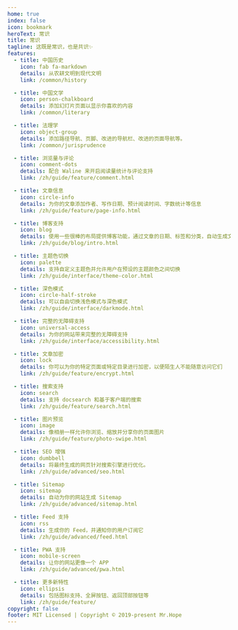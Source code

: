```yaml
---
home: true
index: false
icon: bookmark
heroText: 常识
title: 常识
tagline: 这既是常识，也是共识✨
features:
  - title: 中国历史
    icon: fab fa-markdown
    details: 从农耕文明到现代文明
    link: /common/history

  - title: 中国文学
    icon: person-chalkboard
    details: 添加幻灯片页面以显示你喜欢的内容
    link: /common/literary

  - title: 法理学
    icon: object-group
    details: 添加路径导航、页脚、改进的导航栏、改进的页面导航等。
    link: /common/jurisprudence

  - title: 浏览量与评论
    icon: comment-dots
    details: 配合 Waline 来开启阅读量统计与评论支持
    link: /zh/guide/feature/comment.html

  - title: 文章信息
    icon: circle-info
    details: 为你的文章添加作者、写作日期、预计阅读时间、字数统计等信息
    link: /zh/guide/feature/page-info.html

  - title: 博客支持
    icon: blog
    details: 使用一些很棒的布局提供博客功能，通过文章的日期、标签和分类，自动生成文章、分类、标签与时间轴列表
    link: /zh/guide/blog/intro.html

  - title: 主题色切换
    icon: palette
    details: 支持自定义主题色并允许用户在预设的主题颜色之间切换
    link: /zh/guide/interface/theme-color.html

  - title: 深色模式
    icon: circle-half-stroke
    details: 可以自由切换浅色模式与深色模式
    link: /zh/guide/interface/darkmode.html

  - title: 完整的无障碍支持
    icon: universal-access
    details: 为你的网站带来完整的无障碍支持
    link: /zh/guide/interface/accessibility.html

  - title: 文章加密
    icon: lock
    details: 你可以为你的特定页面或特定目录进行加密，以便陌生人不能随意访问它们
    link: /zh/guide/feature/encrypt.html

  - title: 搜索支持
    icon: search
    details: 支持 docsearch 和基于客户端的搜索
    link: /zh/guide/feature/search.html

  - title: 图片预览
    icon: image
    details: 像相册一样允许你浏览、缩放并分享你的页面图片
    link: /zh/guide/feature/photo-swipe.html

  - title: SEO 增强
    icon: dumbbell
    details: 将最终生成的网页针对搜索引擎进行优化。
    link: /zh/guide/advanced/seo.html

  - title: Sitemap
    icon: sitemap
    details: 自动为你的网站生成 Sitemap
    link: /zh/guide/advanced/sitemap.html

  - title: Feed 支持
    icon: rss
    details: 生成你的 Feed，并通知你的用户订阅它
    link: /zh/guide/advanced/feed.html

  - title: PWA 支持
    icon: mobile-screen
    details: 让你的网站更像一个 APP
    link: /zh/guide/advanced/pwa.html

  - title: 更多新特性
    icon: ellipsis
    details: 包括图标支持、全屏按钮、返回顶部按钮等
    link: /zh/guide/feature/
copyright: false
footer: MIT Licensed | Copyright © 2019-present Mr.Hope
---
```

